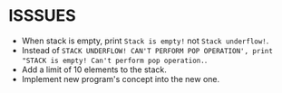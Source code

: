 # ISSSUES
- When stack is empty, print `Stack is empty!` not `Stack underflow!`.
- Instead of `STACK UNDERFLOW! CAN'T PERFORM POP OPERATION', print "STACK is empty! Can't perform pop operation.`.
- Add a limit of 10 elements to the stack.
- Implement new program's concept into the new one.
